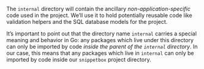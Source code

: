 The `internal` directory will contain the ancillary _non-application-specific_ code used in the project. We’ll use it to hold potentially reusable code like validation helpers and the SQL database models for the project.

It’s important to point out that the directory name `internal` carries a special meaning and behavior in Go: any packages which live under this directory can only be imported by code _inside the parent of the `internal` directory_. In our case, this means that any packages which live in `internal` can only be imported by code inside our `snippetbox` project directory.
